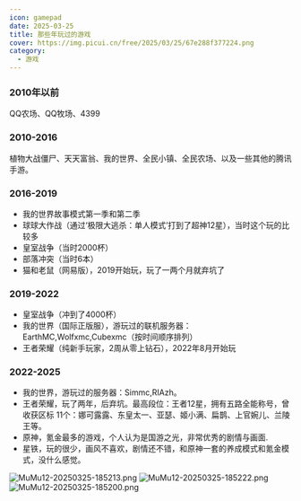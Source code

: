 ```yaml
---
icon: gamepad
date: 2025-03-25
title: 那些年玩过的游戏
cover: https://img.picui.cn/free/2025/03/25/67e288f377224.png
category:
  - 游戏
---
```


### 2010年以前
QQ农场、QQ牧场、4399

### 2010-2016
植物大战僵尸、天天富翁、我的世界、全民小镇、全民农场、以及一些其他的腾讯手游。

### 2016-2019
- 我的世界故事模式第一季和第二季
- 球球大作战（通过‘极限大逃杀：单人模式’打到了超神12星），当时这个玩的比较多
- 皇室战争（当时2000杯）
- 部落冲突（当时6本）
- 猫和老鼠（网易版），2019开始玩，玩了一两个月就弃坑了

### 2019-2022
- 皇室战争（冲到了4000杯）
- 我的世界（国际正版服），游玩过的联机服务器：EarthMC,Wolfxmc,Cubexmc（按时间顺序排列）
- 王者荣耀（纯新手玩家，2周从零上钻石），2022年8月开始玩

### 2022-2025
- 我的世界，游玩过的服务器：Simmc,RIAzh。
- 王者荣耀，玩了两年，后弃坑。最高段位：王者12星，拥有五路全能称号，曾收获区标 11个：娜可露露、东皇太一、亚瑟、姬小满、扁鹊、上官婉儿、兰陵王等。
- 原神，氪金最多的游戏，个人认为是国游之光，非常优秀的剧情与画面.
- 星铁，玩的很少，画风不喜欢，剧情还不错，和原神一套的养成模式和氪金模式，没什么感觉。

<img src="https://img.picui.cn/free/2025/03/25/67e28bb3a3c8f.png" alt="MuMu12-20250325-185213.png" title="MuMu12-20250325-185213.png" />
<img src="https://img.picui.cn/free/2025/03/25/67e28bb379e68.png" alt="MuMu12-20250325-185222.png" title="MuMu12-20250325-185222.png" />
<img src="https://img.picui.cn/free/2025/03/25/67e28bb3992ac.png" alt="MuMu12-20250325-185200.png" title="MuMu12-20250325-185200.png" />